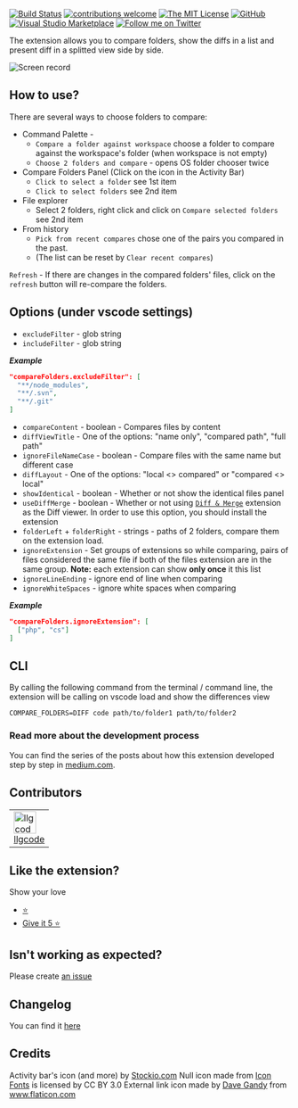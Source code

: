 [![Build Status](https://dev.azure.com/moshfeu-vscode/CompareFoldersExtension/_apis/build/status/moshfeu.vscode-compare-folders?branchName=master)](https://dev.azure.com/moshfeu-vscode/CompareFoldersExtension/_build/latest?definitionId=1&branchName=master)
[![contributions welcome](https://img.shields.io/badge/contributions-welcome-yellow.svg?style=flat)](https://github.com/Coding-Coach/find-a-mentor/issues)
[![The MIT License](https://flat.badgen.net/badge/license/MIT/orange)](http://opensource.org/licenses/MIT)
[![GitHub](https://flat.badgen.net/github/release/moshfeu/vscode-compare-folders)](https://github.com/moshfeu/vscode-compare-folders/releases)
[![Visual Studio Marketplace](https://vsmarketplacebadge.apphb.com/installs-short/moshfeu.compare-folders.svg?style=flat-square)](https://marketplace.visualstudio.com/items?itemName=moshfeu.compare-folders)
[![Follow me on Twitter](https://img.shields.io/twitter/follow/moshfeu.svg?style=social)](https://twitter.com/moshfeu)

The extension allows you to compare folders, show the diffs in a list and present diff in a splitted view side by side.

![Screen record](https://user-images.githubusercontent.com/3723951/92312411-f1f3b600-efc8-11ea-93b8-e90a3e25e9cb.gif)

## How to use?

There are several ways to choose folders to compare:

- Command Palette -
  - `Compare a folder against workspace` choose a folder to compare against the workspace's folder (when workspace is not empty)
  - `Choose 2 folders and compare` - opens OS folder chooser twice
- Compare Folders Panel (Click on the icon in the Activity Bar)
  - `Click to select a folder` see 1st item
  - `Click to select folders` see 2nd item
- File explorer
  - Select 2 folders, right click and click on `Compare selected folders` see 2nd item
- From history
  - `Pick from recent compares` chose one of the pairs you compared in the past.
  - (The list can be reset by `Clear recent compares`)

`Refresh` - If there are changes in the compared folders' files, click on the `refresh` button will re-compare the folders.

## Options (under vscode settings)

- `excludeFilter` - glob string
- `includeFilter` - glob string

***Example***

```json
"compareFolders.excludeFilter": [
  "**/node_modules",
  "**/.svn",
  "**/.git"
]
```
- `compareContent` - boolean - Compares files by content
- `diffViewTitle` - One of the options: "name only", "compared path", "full path"
- `ignoreFileNameCase` - boolean - Compare files with the same name but different case
- `diffLayout` - One of the options: "local <> compared" or "compared <> local"
- `showIdentical` - boolean - Whether or not show the identical files panel
- `useDiffMerge` - boolean - Whether or not using [`Diff & Merge`](https://marketplace.visualstudio.com/items?itemName=moshfeu.diff-merge) extension as the Diff viewer. In order to use this option, you should install the extension
- `folderLeft` + `folderRight` - strings - paths of 2 folders, compare them on the extension load.
- `ignoreExtension` - Set groups of extensions so while comparing, pairs of files considered the same file if both of the files extension are in the same group. **Note:** each extension can show **only once** it this list
- `ignoreLineEnding` - ignore end of line when comparing
- `ignoreWhiteSpaces` - ignore white spaces when comparing

***Example***
```json
"compareFolders.ignoreExtension": [
  ["php", "cs"]
]
```

## CLI

By calling the following command from the terminal / command line, the extension will be calling on vscode load and show the differences view

```shell
COMPARE_FOLDERS=DIFF code path/to/folder1 path/to/folder2
```

### Read more about the development process

You can find the series of the posts about how this extension developed step by step in [medium.com](https://medium.com/@moshfeu/comparefolders-visual-studio-code-extension-journey-intro-b540a0539629?source=friends_link&sk=db37e1889766ccd8fe553958a12a8f69).

## Contributors

<table>
  <tr>
    <td>
      <a href="https://github.com/llgcode" target="_blank">
        <img width="40" height="40" src="https://avatars3.githubusercontent.com/u/524083?s=88&v=4" alt="llgcode">
        <div>
          llgcode
        </div>
      </a>
    </td>
  </tr>
</table>

## Like the extension?

Show your love

- [⭐️](https://github.com/moshfeu/vscode-compare-folders)
- [Give it 5 ⭐️](https://marketplace.visualstudio.com/items?itemName=moshfeu.compare-folders&ssr=false#review-details)

## Isn't working as expected?

Please create [an issue](https://github.com/moshfeu/vscode-compare-folders/issues/new)

## Changelog

You can find it [here](https://github.com/moshfeu/vscode-compare-folders/blob/master/CHANGELOG.md)

## Credits
Activity bar's icon (and more) by [Stockio.com](https://www.stockio.com/free-icon/folders)
Null icon made from <a href="http://www.onlinewebfonts.com/icon">Icon Fonts</a> is licensed by CC BY 3.0
External link icon made by <a href="https://www.flaticon.com/authors/dave-gandy" title="Dave Gandy">Dave Gandy</a> from <a href="https://www.flaticon.com/" title="Flaticon">www.flaticon.com</a>
